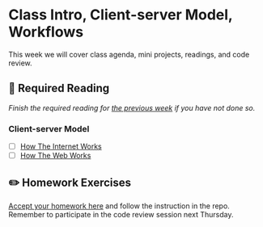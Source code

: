 # Class Intro, Client-server Model, Workflows

This week we will cover class agenda, mini projects, readings, and code review.

## :closed_book:  **Required Reading**

*Finish the required reading for [the previous week](../week-zero) if you have not done so.*

### Client-server Model

- [ ] [How The Internet Works](https://medium.com/@fay_jai/how-the-internet-works-a-simple-explanation-ca8053c71661)
- [ ] [How The Web Works](http://frontend.turing.io/lessons/module-2/how-the-web-works.html)

## :pencil2:  **Homework Exercises**

[Accept your homework here]() and follow the instruction in the repo. Remember to participate in the code review session next Thursday.
